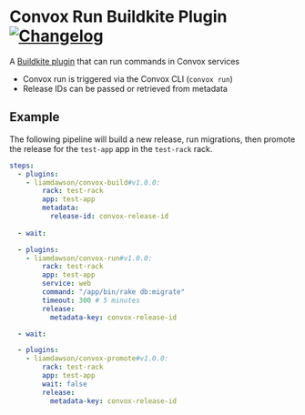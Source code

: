 # Convox Run Buildkite Plugin [![Changelog](https://img.shields.io/badge/-Changelog-blue)](./CHANGELOG.md)

A [Buildkite plugin](https://buildkite.com/docs/agent/v3/plugins) that can run commands in Convox services

- Convox run is triggered via the Convox CLI (`convox run`)
- Release IDs can be passed or retrieved from metadata

## Example

The following pipeline will build a new release, run migrations, then promote the release for the `test-app` app in the `test-rack` rack.

```yaml
steps:
  - plugins:
    - liamdawson/convox-build#v1.0.0:
        rack: test-rack
        app: test-app
        metadata:
          release-id: convox-release-id
  
  - wait:

  - plugins:
    - liamdawson/convox-run#v1.0.0:
        rack: test-rack
        app: test-app
        service: web
        command: "/app/bin/rake db:migrate"
        timeout: 300 # 5 minutes
        release:
          metadata-key: convox-release-id

  - wait:

  - plugins:
    - liamdawson/convox-promote#v1.0.0:
        rack: test-rack
        app: test-app
        wait: false
        release:
          metadata-key: convox-release-id
```
